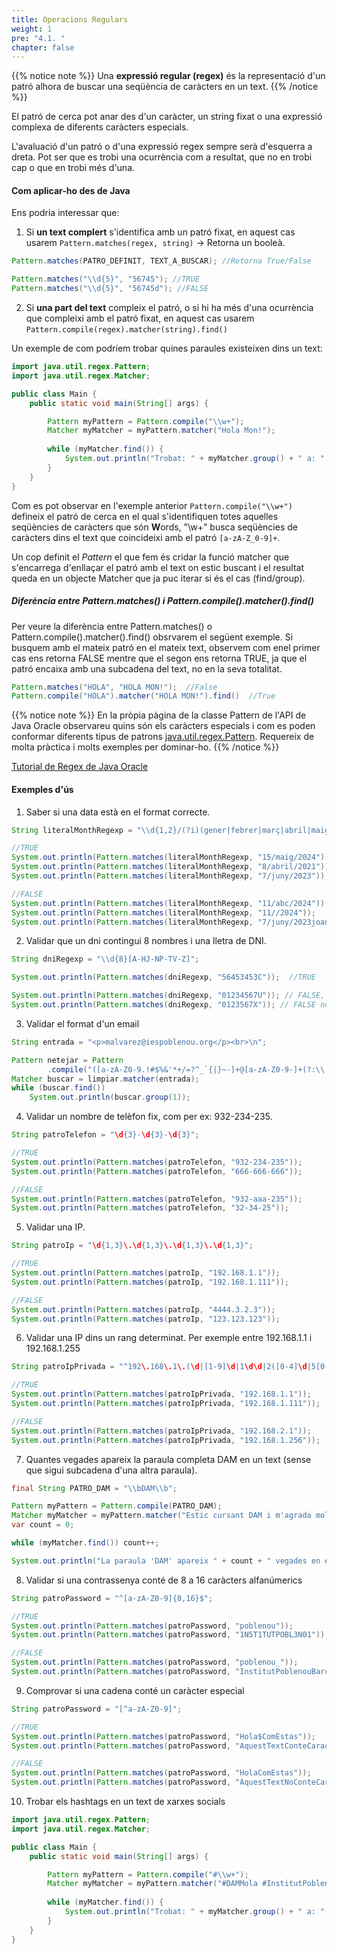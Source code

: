```yaml
---
title: Operacions Regulars
weight: 1
pre: "4.1. "
chapter: false
---
```


{{% notice note %}}
Una **expressió regular (regex)** és la representació d'un patró alhora de buscar una seqüència de caràcters en un text.
{{% /notice %}}

El patró de cerca pot anar des d'un caràcter, un string fixat o una expressió complexa de diferents caràcters especials.

L'avaluació d'un patró o d'una expressió regex sempre serà d'esquerra a dreta. Pot ser que es trobi una ocurrència com a resultat, que no en trobi cap o que en trobi més d'una.

#### Com aplicar-ho des de Java

Ens podria interessar que:
1. Si **un text complert** s'identifica amb un patró fixat, en aquest cas usarem `Pattern.matches(regex, string)` -> Retorna un booleà.

```java
Pattern.matches(PATRO_DEFINIT, TEXT_A_BUSCAR); //Retorna True/False

Pattern.matches("\\d{5}", "56745"); //TRUE
Pattern.matches("\\d{5}", "56745d"); //FALSE
```

2. Si **una part del text** compleix el patró, o si hi ha més d'una ocurrència que compleixi amb el patró fixat, en aquest cas usarem `Pattern.compile(regex).matcher(string).find()`

Un exemple de com podríem trobar quines paraules existeixen dins un text:

```java
import java.util.regex.Pattern;
import java.util.regex.Matcher;

public class Main {
    public static void main(String[] args) {

        Pattern myPattern = Pattern.compile("\\w+");
        Matcher myMatcher = myPattern.matcher("Hola Mon!");
        
        while (myMatcher.find()) {
            System.out.println("Trobat: " + myMatcher.group() + " a: " + myMatcher.start() + "," + myMatcher.end());
        }
    }
}
```

Com es pot observar en l'exemple anterior `Pattern.compile("\\w+")` defineix el patró de cerca en el qual s'identifiquen totes aquelles seqüències de caràcters que són **W**ords, "\\w+" busca seqüències de caràcters dins el text que coincideixi amb el patró `[a-zA-Z_0-9]+`. 

Un cop definit el *Pattern* el que fem és cridar la funció matcher que s'encarrega d'enllaçar el patró amb el text on estic buscant i el resultat queda en un objecte Matcher que ja puc iterar si és el cas (find/group).

##### Diferència entre Pattern.matches() i Pattern.compile().matcher().find()

Per veure la diferència entre Pattern.matches() o Pattern.compile().matcher().find() obsrvarem el següent exemple. Si busquem amb el mateix patró en el mateix text, observem com enel primer cas ens retorna FALSE mentre que el segon ens retorna TRUE, ja que el patró encaixa amb una subcadena del text, no en la seva totalitat.

```java
Pattern.matches("HOLA", "HOLA MON!");  //False
Pattern.compile("HOLA").matcher("HOLA MON!").find()  //True
```

{{% notice note %}}
En la pròpia pàgina de la classe Pattern de l'API de Java Oracle observareu quins són els caràcters especials i com es poden conformar diferents tipus de patrons
[java.util.regex.Pattern](https://docs.oracle.com/en/java/javase/21/docs/api/java.base/java/util/regex/Pattern.html). Requereix de molta pràctica i molts exemples per dominar-ho.
{{% /notice %}}

[Tutorial de Regex de Java Oracle](https://docs.oracle.com/javase/tutorial/essential/regex/)


#### Exemples d'ús

1. Saber si una data està en el format correcte.
```java
String literalMonthRegexp = "\\d{1,2}/(?i)(gener|febrer|març|abril|maig|juny|juliol|agost|setembre|octubre|novembre|desembre)/\\d{4}";

//TRUE
System.out.println(Pattern.matches(literalMonthRegexp, "15/maig/2024"));
System.out.println(Pattern.matches(literalMonthRegexp, "8/abril/2021"));
System.out.println(Pattern.matches(literalMonthRegexp, "7/juny/2023"));   

//FALSE
System.out.println(Pattern.matches(literalMonthRegexp, "11/abc/2024"));
System.out.println(Pattern.matches(literalMonthRegexp, "11//2024"));
System.out.println(Pattern.matches(literalMonthRegexp, "7/juny/2023joan"));   
```

2. Validar que un dni contingui 8 nombres i una lletra de DNI.
```java
String dniRegexp = "\\d{8}[A-HJ-NP-TV-Z]";

System.out.println(Pattern.matches(dniRegexp, "56453453C"));  //TRUE

System.out.println(Pattern.matches(dniRegexp, "01234567U")); // FALSE, U no vàlida
System.out.println(Pattern.matches(dniRegexp, "0123567X")); // FALSE no conté 8 dígits
```

3. Validar el format d'un email
```java
String entrada = "<p>malvarez@iespoblenou.org</p><br>\n";

Pattern netejar = Pattern
        .compile("([a-zA-Z0-9.!#$%&'*+/=?^_`{|}~-]+@[a-zA-Z0-9-]+(?:\\.[a-zA-Z0-9-]+)*)");
Matcher buscar = limpiar.matcher(entrada);
while (buscar.find())
    System.out.println(buscar.group(1));
```

4. Validar un nombre de telèfon fix, com per ex: 932-234-235.
```java
String patroTelefon = "\d{3}-\d{3}-\d{3}";

//TRUE
System.out.println(Pattern.matches(patroTelefon, "932-234-235"));
System.out.println(Pattern.matches(patroTelefon, "666-666-666"));

//FALSE
System.out.println(Pattern.matches(patroTelefon, "932-aaa-235"));
System.out.println(Pattern.matches(patroTelefon, "32-34-25"));
```

5. Validar una IP.
```java
String patroIp = "\d{1,3}\.\d{1,3}\.\d{1,3}\.\d{1,3}";

//TRUE
System.out.println(Pattern.matches(patroIp, "192.168.1.1"));
System.out.println(Pattern.matches(patroIp, "192.168.1.111"));

//FALSE
System.out.println(Pattern.matches(patroIp, "4444.3.2.3"));
System.out.println(Pattern.matches(patroIp, "123.123.123"));
```

6. Validar una IP dins un rang determinat. Per exemple entre 192.168.1.1 i 192.168.1.255
```java
String patroIpPrivada = "^192\.168\.1\.(\d|[1-9]\d|1\d\d|2([0-4]\d|5[0-5]))$";

//TRUE
System.out.println(Pattern.matches(patroIpPrivada, "192.168.1.1"));
System.out.println(Pattern.matches(patroIpPrivada, "192.168.1.111"));

//FALSE
System.out.println(Pattern.matches(patroIpPrivada, "192.168.2.1"));
System.out.println(Pattern.matches(patroIpPrivada, "192.168.1.256"));
```

7. Quantes vegades apareix la paraula completa DAM en un text (sense que sigui subcadena d'una altra paraula).
```java
final String PATRO_DAM = "\\bDAM\\b";

Pattern myPattern = Pattern.compile(PATRO_DAM);
Matcher myMatcher = myPattern.matcher("Estic cursant DAM i m'agrada molt DAM, espero poder aprovar DAM.");
var count = 0;

while (myMatcher.find()) count++;

System.out.println("La paraula 'DAM' apareix " + count + " vegades en el text.");
```

8. Validar si una contrassenya conté de 8 a 16 caràcters alfanúmerics 
```java
String patroPassword = "^[a-zA-Z0-9]{8,16}$";

//TRUE
System.out.println(Pattern.matches(patroPassword, "poblenou"));
System.out.println(Pattern.matches(patroPassword, "1N5T1TUTPOBL3N01"));

//FALSE
System.out.println(Pattern.matches(patroPassword, "poblenou_"));
System.out.println(Pattern.matches(patroPassword, "InstitutPoblenouBarcelona"));
```

9. Comprovar si una cadena conté un caràcter especial
```java
String patroPassword = "[^a-zA-Z0-9]";

//TRUE
System.out.println(Pattern.matches(patroPassword, "Hola$ComEstas"));
System.out.println(Pattern.matches(patroPassword, "AquestTextConteCaracterEspecial*#"));

//FALSE
System.out.println(Pattern.matches(patroPassword, "HolaComEstas"));
System.out.println(Pattern.matches(patroPassword, "AquestTextNoConteCaracterEspecial012345789"));
```

10. Trobar els hashtags en un text de xarxes socials
```java
import java.util.regex.Pattern;
import java.util.regex.Matcher;

public class Main {
    public static void main(String[] args) {

        Pattern myPattern = Pattern.compile("#\\w+");
        Matcher myMatcher = myPattern.matcher("#DAMMola #InstitutPoblenou #INSPoblenou #ExpressionsRegulars");
        
        while (myMatcher.find()) {
            System.out.println("Trobat: " + myMatcher.group() + " a: " + myMatcher.start() + "," + myMatcher.end());
        }
    }
}
```

